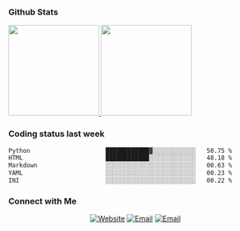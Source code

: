 
### Github Stats

<a href="https://github.com/lileixuan">
  <img height="180em" src="https://github-readme-stats.vercel.app/api?username=lileixuan&theme=buefy&show_icons=true" />
  <img height="180em" src="https://github-readme-stats.vercel.app/api/top-langs/?username=lileixuan&theme=buefy&layout=compact" />
</a>

### Coding status last week 

<!--START_SECTION:waka-->

```txt
Python                     ████████████▓░░░░░░░░░░░░   50.75 %
HTML                       ████████████░░░░░░░░░░░░░   48.18 %
Markdown                   ░░░░░░░░░░░░░░░░░░░░░░░░░   00.63 %
YAML                       ░░░░░░░░░░░░░░░░░░░░░░░░░   00.23 %
INI                        ░░░░░░░░░░░░░░░░░░░░░░░░░   00.22 %
```

<!--END_SECTION:waka-->

### Connect with Me 

<p align="center">
<a href="https://www.koomu.cn/"><img alt="Website" src="https://img.shields.io/badge/Website-www.koomu.cn-blue?style=flat-square&logo=google-chrome"></a>
<a href="mailto:lileixuan@gmail.com"><img alt="Email" src="https://img.shields.io/badge/Email-lileixuan@gmail.com-blue?style=flat-square&logo=gmail"></a>
<a href="https://www.koomu.cn/rss/"><img alt="Email" src="https://img.shields.io/badge/RSS-www.koomu.cn%2Frss%2F-blue?style=flat-square&logo=rss"></a>


</p>
